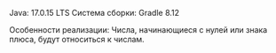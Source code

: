 Java: 17.0.15 LTS
Система сборки: Gradle 8.12

Особенности реализации:
Числа, начинающиеся с нулей или знака плюса, будут относиться к числам.

